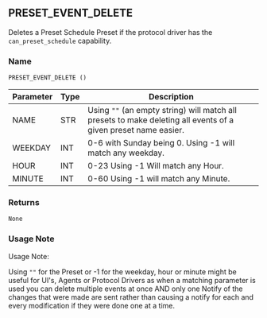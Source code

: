 ## PRESET\_EVENT\_DELETE

Deletes a Preset Schedule Preset if the protocol driver has the `can_preset_schedule` capability.


### Name

`PRESET_EVENT_DELETE ()`


| Parameter | Type | Description                                                                                                    |
| --------- | ---- | -------------------------------------------------------------------------------------------------------------- |
| NAME      | STR  | Using `""` (an empty string) will match all presets to make deleting all events of a given preset name easier. |
| WEEKDAY   | INT  | 0-6 with Sunday being 0. Using -1 will match any weekday.                                                      |
| HOUR      | INT  | 0-23 Using -1 Will match any Hour.                                                                             |
| MINUTE    | INT  | 0-60 Using -1 will match any Minute.                                                                           |


### Returns

`None`


### Usage Note

Usage Note:

Using `""` for the Preset or -1 for the weekday, hour or minute might be useful for UI's, Agents or Protocol Drivers as when a matching parameter is used you can delete multiple events at once AND only one Notify of the changes that were made are sent rather than causing a notify for each and every modification if they were done one at a time.

